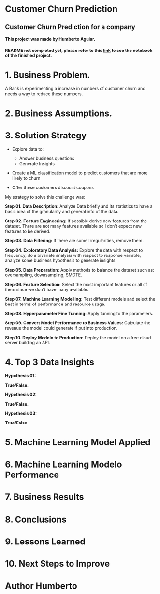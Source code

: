 # Customer Churn Prediction

## Customer Churn Prediction for a company

#### This project was made by Humberto Aguiar.

#### README not completed yet, please refer to this [link](https://github.com/humberto-aguiar/churn_prediction/blob/main/notebooks/churn_01.ipynb) to see the notebook of the finished project.

# 1. Business Problem.

A Bank is experimenting a increase in numbers of customer churn and needs a way to reduce these numbers.

# 2. Business Assumptions.


# 3. Solution Strategy
- Explore data to:
    - Answer business questions
    - Generate Insights

- Create a ML classification model to predict customers that are more likely to churn
- Offer these customers discount coupons

My strategy to solve this challenge was:

**Step 01. Data Description:** Analyze Data briefly and its statistics to have a basic idea of the granularity and general info of the data.

**Step 02. Feature Engineering:** If possible derive new features from the dataset. There are not many features available so I don't expect new features to be derived.

**Step 03. Data Filtering:** If there are some Irregularities, remove them.

**Step 04. Exploratory Data Analysis:** Explore the data with respect to frequency, do a bivariate analysis with respect to response variable, analyze some business hypothesis to generate insights.

**Step 05. Data Preparation:** Apply methods to balance the dataset such as: oversampling, downsampling, SMOTE.

**Step 06. Feature Selection:** Select the most important features or all of them since we don't have many available.

**Step 07. Machine Learning Modelling:** Test different models and select the best in terms of performance and resource usage.

**Step 08. Hyperparameter Fine Tunning:** Apply tunning to the parameters.

**Step 09. Convert Model Performance to Business Values:** Calculate the revenue the model could generate if put into production.

**Step 10. Deploy Modelo to Production:** Deploy the model on a free cloud server building an API.

# 4. Top 3 Data Insights

**Hypothesis 01:**

**True/False.**

**Hypothesis 02:**

**True/False.**

**Hypothesis 03:**

**True/False.**

# 5. Machine Learning Model Applied

# 6. Machine Learning Modelo Performance

# 7. Business Results

# 8. Conclusions

# 9. Lessons Learned

# 10. Next Steps to Improve

# Author Humberto
